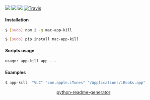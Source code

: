 <!--
https://pypi.org/project/readme-generator/
https://pypi.org/project/python-readme-generator/
-->

[![](https://img.shields.io/badge/OS-macOS-blue.svg?longCache=True)]()
[![](https://img.shields.io/pypi/v/mac-app-kill.svg?maxAge=3600)](https://pypi.org/project/mac-app-kill/)
[![](https://img.shields.io/npm/v/mac-app-kill.svg?maxAge=3600)](https://www.npmjs.com/package/mac-app-kill)
[![Travis](https://api.travis-ci.org/looking-for-a-job/mac-app-kill.svg?branch=master)](https://travis-ci.org/looking-for-a-job/mac-app-kill/)

#### Installation
```bash
$ [sudo] npm i -g mac-app-kill
```
```bash
$ [sudo] pip install mac-app-kill
```

#### Scripts usage
```bash
usage: app-kill app ...
```

#### Examples
```bash
$ app-kill  "VLC" "com.apple.iTunes" "/Applications/iBooks.app"
```

<p align="center">
    <a href="https://pypi.org/project/python-readme-generator/">python-readme-generator</a>
</p>